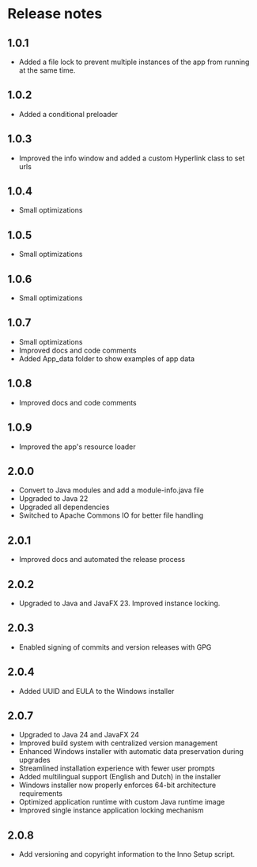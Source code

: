 # Release notes
## 1.0.1
- Added a file lock to prevent multiple instances of the app from running at the same time.
## 1.0.2
- Added a conditional preloader
## 1.0.3
- Improved the info window and added a custom Hyperlink class to set urls
## 1.0.4
- Small optimizations
## 1.0.5
- Small optimizations
## 1.0.6
- Small optimizations
## 1.0.7
- Small optimizations
- Improved docs and code comments
- Added App_data folder to show examples of app data
## 1.0.8
- Improved docs and code comments
## 1.0.9
- Improved the app's resource loader
## 2.0.0
- Convert to Java modules and add a module-info.java file
- Upgraded to Java 22
- Upgraded all dependencies
- Switched to Apache Commons IO for better file handling
## 2.0.1
- Improved docs and automated the release process
## 2.0.2
- Upgraded to Java and JavaFX 23. Improved instance locking.
## 2.0.3
- Enabled signing of commits and version releases with GPG
## 2.0.4
- Added UUID and EULA to the Windows installer
## 2.0.7
- Upgraded to Java 24 and JavaFX 24
- Improved build system with centralized version management
- Enhanced Windows installer with automatic data preservation during upgrades
- Streamlined installation experience with fewer user prompts
- Added multilingual support (English and Dutch) in the installer
- Windows installer now properly enforces 64-bit architecture requirements
- Optimized application runtime with custom Java runtime image
- Improved single instance application locking mechanism
## 2.0.8
- Add versioning and copyright information to the Inno Setup script.